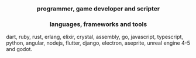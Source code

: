 <h3 align="center">programmer, game developer and scripter</h3>

<h3 align="center">languages, frameworks and tools</h3>

  dart, ruby, rust, erlang, elixir, crystal, assembly, go, javascript, typescript, python, angular, nodejs, flutter, django, electron, aseprite, unreal engine 4-5 and godot.
